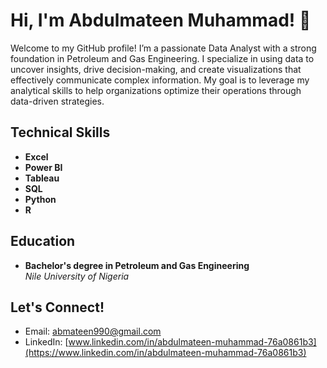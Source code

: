 # Hi, I'm Abdulmateen Muhammad! 👋

Welcome to my GitHub profile! I’m a passionate Data Analyst with a strong foundation in Petroleum and Gas Engineering. I specialize in using data to uncover insights, drive decision-making, and create visualizations that effectively communicate complex information. My goal is to leverage my analytical skills to help organizations optimize their operations through data-driven strategies.

## Technical Skills
- **Excel**
- **Power BI**
- **Tableau**
- **SQL**
- **Python**
- **R**

## Education
- **Bachelor's degree in Petroleum and Gas Engineering**  
  *Nile University of Nigeria*

## Let's Connect!
- Email: [abmateen990@gmail.com](mailto:abmateen990@gmail.com)  
- LinkedIn: [www.linkedin.com/in/abdulmateen-muhammad-76a0861b3](https://www.linkedin.com/in/abdulmateen-muhammad-76a0861b3)

